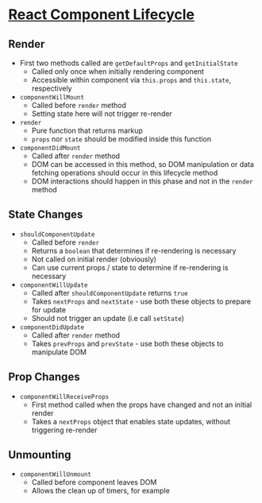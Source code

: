 # [React Component Lifecycle](http://busypeoples.github.io/post/react-component-lifecycle/)

## Render

* First two methods called are `getDefaultProps` and `getInitialState`
  * Called only once when initially rendering component
  * Accessible within component via `this.props` and `this.state`, respectively
* `componentWillMount`
  * Called before `render` method
  * Setting state here will not trigger re-render
* `render`
  * Pure function that returns markup
  * `props` nor `state` should be modified inside this function
* `componentDidMount`
  * Called after `render` method
  * DOM can be accessed in this method, so DOM manipulation or data fetching operations should occur in this lifecycle method
  * DOM interactions should happen in this phase and not in the `render` method

## State Changes

* `shouldComponentUpdate`
  * Called before `render`
  * Returns a `boolean` that determines if re-rendering is necessary
  * Not called on initial render (obviously)
  * Can use current props / state to determine if re-rendering is necessary
* `componentWillUpdate`
  * Called after `shouldComponentUpdate` returns `true`
  * Takes `nextProps` and `nextState` - use both these objects to prepare for update
  * Should not trigger an update (i.e call `setState`)
* `componentDidUpdate`
  * Called after `render` method
  * Takes `prevProps` and `prevState` - use both these objects to manipulate DOM

## Prop Changes

* `componentWillReceiveProps`
  * First method called when the props have changed and not an initial render
  * Takes a `nextProps` object that enables state updates, without triggering re-render

## Unmounting

* `componentWillUnmount`
  * Called before component leaves DOM
  * Allows the clean up of timers, for example

